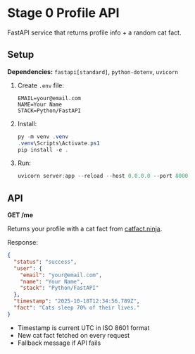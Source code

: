 # Stage 0 Profile API

FastAPI service that returns profile info + a random cat fact.

## Setup

**Dependencies:** `fastapi[standard]`, `python-dotenv`, `uvicorn`

1. Create `.env` file:
   ```env
   EMAIL=your@email.com
   NAME=Your Name
   STACK=Python/FastAPI
   ```

2. Install:
   ```powershell
   py -m venv .venv
   .venv\Scripts\Activate.ps1
   pip install -e .
   ```

3. Run:
   ```powershell
   uvicorn server:app --reload --host 0.0.0.0 --port 8000
   ```

## API

**GET /me**

Returns your profile with a cat fact from [catfact.ninja](https://catfact.ninja/fact).

Response:
```json
{
  "status": "success",
  "user": {
    "email": "your@email.com",
    "name": "Your Name",
    "stack": "Python/FastAPI"
  },
  "timestamp": "2025-10-18T12:34:56.789Z",
  "fact": "Cats sleep 70% of their lives."
}
```

- Timestamp is current UTC in ISO 8601 format
- New cat fact fetched on every request
- Fallback message if API fails